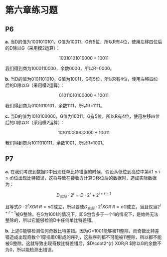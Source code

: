 # 第六章练习题

## P6

**a.** 当D的值为1001010101，G值为10011，G有5位，所以R有4位，使用左移四位后的D除以G（采用模2运算）：

$$10010101010000 \div 10011$$

我们得到商为1000110000，余数0000，所以R=0000。

**b.** 当D的值为0101101010，G值为10011，G有5位，所以R有4位，使用左移四位后的D除以G（采用模2运算）：

$$01011010100000 \div 10011$$

我们得到商为0101010101，余数1111，所以R=1111。

**c.** 当D的值为1010100000，G值为10011，G有5位，所以R有4位，使用左移四位后的D除以G（采用模2运算）：

$$10101000000000 \div 10011$$

我们得到商为1011010111，余数1001，所以R=1001。


## P7

**a.** 在我们考虑到数据D中出现任单比特错误的时候，假设从低位到高位中第$i(1 \leq i \leq d)$位出现比特错误，这将导致在接收方计算D移位后的数据时，造成实际数据为：

$$D_{实际}\cdot2^{r} = D\cdot2^{r} + 2^{i+r-1}$$

且等式$D\cdot2^{r} XOR\;R = nG$成立，所以要使$D_{实际}\cdot2^{r} XOR\;R = nG$成立，当且仅当$2^{i+r-1}$被G整除。在G为1001的情况下，即G包含多于一个1的情况下，是始终无法整除的，所以它能够检验D中任何单比特差错。

**b.** 上述G能够检测任何奇数比特差错。因为G=1001能够被11整除，而奇数比特差错造成出现奇数个1穿插着0形成的序列，这些序列都不可能被11整除，所以都不能被G整除。这就导致出现奇数比特差错后，$D\cdot2^{r} XOR\;R $除以G的余数不为0，所以能检测出错误。

